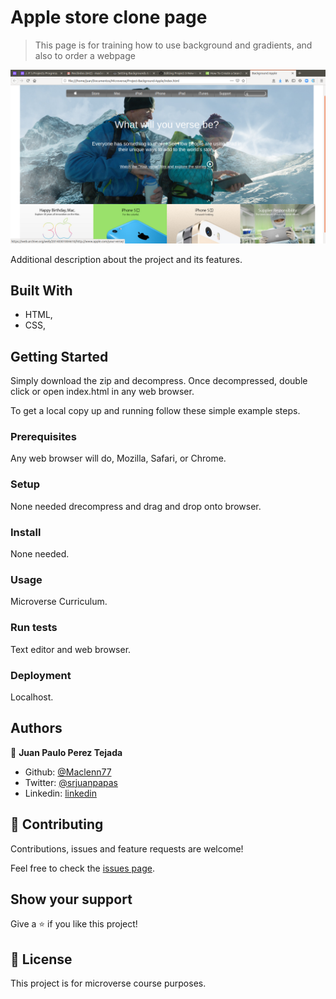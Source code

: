 # Apple store clone page

> This page is for training how to use background and gradients, and also to order a webpage

![screenshot](stylesheets/img/app-screenshot.png)

Additional description about the project and its features.

## Built With

- HTML,
- CSS,

## Getting Started

Simply download the zip and decompress. Once decompressed, double click or open index.html in any web browser.


To get a local copy up and running follow these simple example steps.

### Prerequisites

Any web browser will do, Mozilla, Safari, or Chrome.

### Setup

None needed drecompress and drag and drop onto browser.

### Install

None needed.

### Usage

Microverse Curriculum.

### Run tests

Text editor and web browser.

### Deployment

Localhost.


## Authors

👤 **Juan Paulo Perez Tejada**

- Github: [@Maclenn77](https://github.com/Maclenn77)
- Twitter: [@srjuanpapas](https://twitter.com/srjuanpapas)
- Linkedin: [linkedin](https://mx.linkedin.com/in/juanpaulopereztejada )

## 🤝 Contributing

Contributions, issues and feature requests are welcome!

Feel free to check the [issues page](issues/).

## Show your support

Give a ⭐️ if you like this project!

## 📝 License

This project is for microverse course purposes.

